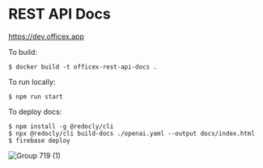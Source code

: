 # REST API Docs

https://dev.officex.app

To build:

```
$ docker build -t officex-rest-api-docs .
```

To run locally:

```
$ npm run start
```

To deploy docs:

```
$ npm install -g @redocly/cli
$ npx @redocly/cli build-docs ./openai.yaml --output docs/index.html
$ firebase deploy
```

![Group 719 (1)](https://github.com/user-attachments/assets/11ec2c52-4f5c-4b60-833f-9529578a2a1c)
